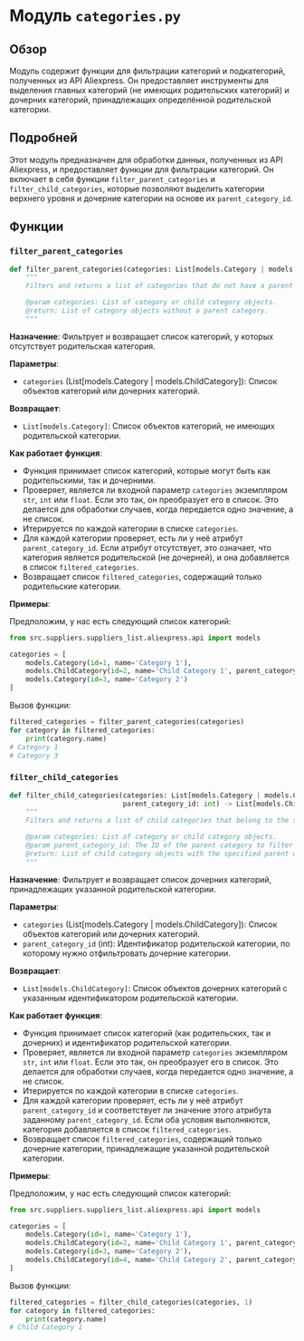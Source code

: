# Модуль `categories.py`

## Обзор

Модуль содержит функции для фильтрации категорий и подкатегорий, полученных из API Aliexpress. Он предоставляет инструменты для выделения главных категорий (не имеющих родительских категорий) и дочерних категорий, принадлежащих определённой родительской категории.

## Подробней

Этот модуль предназначен для обработки данных, полученных из API Aliexpress, и предоставляет функции для фильтрации категорий. Он включает в себя функции `filter_parent_categories` и `filter_child_categories`, которые позволяют выделить категории верхнего уровня и дочерние категории на основе их `parent_category_id`.

## Функции

### `filter_parent_categories`

```python
def filter_parent_categories(categories: List[models.Category | models.ChildCategory]) -> List[models.Category]:
    """
    Filters and returns a list of categories that do not have a parent category.

    @param categories: List of category or child category objects.
    @return: List of category objects without a parent category.
    """
```

**Назначение**: Фильтрует и возвращает список категорий, у которых отсутствует родительская категория.

**Параметры**:
- `categories` (List[models.Category | models.ChildCategory]): Список объектов категорий или дочерних категорий.

**Возвращает**:
- `List[models.Category]`: Список объектов категорий, не имеющих родительской категории.

**Как работает функция**:
- Функция принимает список категорий, которые могут быть как родительскими, так и дочерними.
- Проверяет, является ли входной параметр `categories` экземпляром `str`, `int` или `float`. Если это так, он преобразует его в список. Это делается для обработки случаев, когда передается одно значение, а не список.
- Итерируется по каждой категории в списке `categories`.
- Для каждой категории проверяет, есть ли у неё атрибут `parent_category_id`. Если атрибут отсутствует, это означает, что категория является родительской (не дочерней), и она добавляется в список `filtered_categories`.
- Возвращает список `filtered_categories`, содержащий только родительские категории.

**Примеры**:

Предположим, у нас есть следующий список категорий:

```python
from src.suppliers.suppliers_list.aliexpress.api import models

categories = [
    models.Category(id=1, name='Category 1'),
    models.ChildCategory(id=2, name='Child Category 1', parent_category_id=1),
    models.Category(id=3, name='Category 2')
]
```

Вызов функции:

```python
filtered_categories = filter_parent_categories(categories)
for category in filtered_categories:
    print(category.name)
# Category 1
# Category 3
```

### `filter_child_categories`

```python
def filter_child_categories(categories: List[models.Category | models.ChildCategory],
                            parent_category_id: int) -> List[models.ChildCategory]:
    """
    Filters and returns a list of child categories that belong to the specified parent category.

    @param categories: List of category or child category objects.
    @param parent_category_id: The ID of the parent category to filter child categories by.
    @return: List of child category objects with the specified parent category ID.
    """
```

**Назначение**: Фильтрует и возвращает список дочерних категорий, принадлежащих указанной родительской категории.

**Параметры**:
- `categories` (List[models.Category | models.ChildCategory]): Список объектов категорий или дочерних категорий.
- `parent_category_id` (int): Идентификатор родительской категории, по которому нужно отфильтровать дочерние категории.

**Возвращает**:
- `List[models.ChildCategory]`: Список объектов дочерних категорий с указанным идентификатором родительской категории.

**Как работает функция**:
- Функция принимает список категорий (как родительских, так и дочерних) и идентификатор родительской категории.
- Проверяет, является ли входной параметр `categories` экземпляром `str`, `int` или `float`. Если это так, он преобразует его в список. Это делается для обработки случаев, когда передается одно значение, а не список.
- Итерируется по каждой категории в списке `categories`.
- Для каждой категории проверяет, есть ли у неё атрибут `parent_category_id` и соответствует ли значение этого атрибута заданному `parent_category_id`. Если оба условия выполняются, категория добавляется в список `filtered_categories`.
- Возвращает список `filtered_categories`, содержащий только дочерние категории, принадлежащие указанной родительской категории.

**Примеры**:

Предположим, у нас есть следующий список категорий:

```python
from src.suppliers.suppliers_list.aliexpress.api import models

categories = [
    models.Category(id=1, name='Category 1'),
    models.ChildCategory(id=2, name='Child Category 1', parent_category_id=1),
    models.Category(id=3, name='Category 2'),
    models.ChildCategory(id=4, name='Child Category 2', parent_category_id=3)
]
```

Вызов функции:

```python
filtered_categories = filter_child_categories(categories, 1)
for category in filtered_categories:
    print(category.name)
# Child Category 1